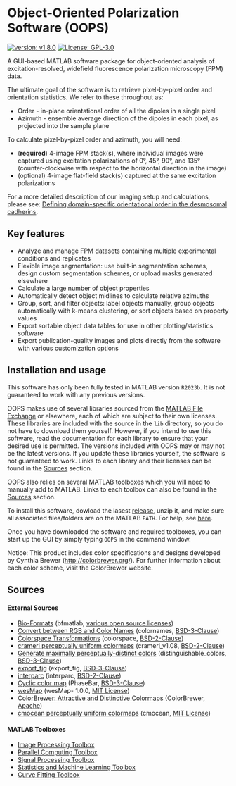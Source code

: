 # Object-Oriented Polarization Software (OOPS)

[![version: v1.8.0](https://img.shields.io/badge/version-v1.8.0-green)](https://github.com/Mattheyses-Lab/OOPS/releases)
[![License: GPL-3.0](https://img.shields.io/badge/license-GPL--3.0-blue)](https://opensource.org/license/gpl-3-0/)

A GUI-based MATLAB software package for object-oriented analysis of excitation-resolved, widefield fluorescence polarization microscopy (FPM) data.

The ultimate goal of the software is to retrieve pixel-by-pixel order and orientation statistics. We refer to these throughout as:
- Order - in-plane orientational order of all the dipoles in a single pixel
- Azimuth - ensemble average direction of the dipoles in each pixel, as projected into the sample plane

To calculate pixel-by-pixel order and azimuth, you will need:
- (**required**) 4-image FPM stack(s), where individual images were captured using excitation polarizations of 
0°, 45°, 90°, and 135° (counter-clockwise with respect to the horizontal direction in the image)
- (optional) 4-image flat-field stack(s) captured at the same excitation polarizations

For a more detailed description of our imaging setup and calculations, please see: 
[Defining domain-specific orientational order in the desmosomal cadherins](https://www.sciencedirect.com/science/article/pii/S0006349522008293).

## Key features

- Analyze and manage FPM datasets containing multiple experimental conditions and replicates
- Flexible image segmentation: use built-in segmentation schemes, design custom segmentation schemes, or upload masks generated elsewhere
- Calculate a large number of object properties
- Automatically detect object midlines to calculate relative azimuths
- Group, sort, and filter objects: label objects manually, group objects automatically with k-means clustering, or sort objects based on property values
- Export sortable object data tables for use in other plotting/statistics software
- Export publication-quality images and plots directly from the software with various customization options

## Installation and usage

This software has only been fully tested in MATLAB version `R2023b`. It is not guaranteed to work with any previous versions.

OOPS makes use of several libraries sourced from the [MATLAB File Exchange](https://www.mathworks.com/matlabcentral/fileexchange/) or elsewhere, each of which are subject to their own licenses. These libraries are included with the source in the `lib` directory, so you do not have to download them yourself. However, if you intend to use this software, read the documentation for each library to ensure that your desired use is permitted. The versions included with OOPS may or may not be the latest versions. If you update these libraries yourself, the software is not guaranteed to work. Links to each library and their licenses can be found in the [Sources](#sources) section.

OOPS also relies on several MATLAB toolboxes which you will need to manually add to MATLAB. Links to each toolbox can also be found in the [Sources](#sources) section.

To install this software, dowload the lasest [release](https://github.com/Mattheyses-Lab/OOPS/releases), unzip it, and make sure all associated files/folders are on the MATLAB `PATH`. For help, see [here](https://www.mathworks.com/help/matlab/matlab_env/add-remove-or-reorder-folders-on-the-search-path.html).

Once you have downloaded the software and required toolboxes, you can start up the GUI by simply typing `OOPS` in the command window.

Notice: This product includes color specifications and designs developed by Cynthia Brewer (http://colorbrewer.org/). For further information about each color scheme, visit the ColorBrewer website.

## Sources

#### External Sources

- [Bio-Formats](https://www.openmicroscopy.org/bio-formats/) (bfmatlab, [various open source licenses](https://www.openmicroscopy.org/licensing/))
- [Convert between RGB and Color Names](https://www.mathworks.com/matlabcentral/fileexchange/48155-convert-between-rgb-and-color-names) (colornames, [BSD-3-Clause](https://opensource.org/license/bsd-3-clause/))
- [Colorspace Transformations](https://www.mathworks.com/matlabcentral/fileexchange/28790-colorspace-transformations) (colorspace, [BSD-2-Clause](https://opensource.org/license/bsd-2-clause/))
- [crameri perceptually uniform colormaps](https://www.mathworks.com/matlabcentral/fileexchange/68546-crameri-perceptually-uniform-scientific-colormaps) (crameri_v1.08, [BSD-2-Clause](https://opensource.org/license/bsd-2-clause/))
- [Generate maximally perceptually-distinct colors](https://www.mathworks.com/matlabcentral/fileexchange/29702-generate-maximally-perceptually-distinct-colors) (distinguishable_colors, [BSD-3-Clause](https://opensource.org/license/bsd-3-clause/))
- [export_fig](https://www.mathworks.com/matlabcentral/fileexchange/23629-export_fig) (export_fig, [BSD-3-Clause](https://opensource.org/license/bsd-3-clause/))
- [interparc](https://www.mathworks.com/matlabcentral/fileexchange/34874-interparc) (interparc, [BSD-2-Clause](https://opensource.org/license/bsd-2-clause/))
- [Cyclic color map](https://www.mathworks.com/matlabcentral/fileexchange/57020-cyclic-color-map) (PhaseBar, [BSD-3-Clause](https://opensource.org/license/bsd-2-clause/))
- [wesMap](https://github.com/tristangstanford/wesMap) (wesMap- 1.0.0, [MIT License](https://opensource.org/license/mit/))
- [ColorBrewer: Attractive and Distinctive Colormaps](https://www.mathworks.com/matlabcentral/fileexchange/45208-colorbrewer-attractive-and-distinctive-colormaps) (ColorBrewer, [Apache](https://www.apache.org/licenses/LICENSE-2.0))
- [cmocean perceptually uniform colormaps](https://www.mathworks.com/matlabcentral/fileexchange/57773-cmocean-perceptually-uniform-colormaps) (cmocean, [MIT License](https://opensource.org/license/mit/))

#### MATLAB Toolboxes

- [Image Processing Toolbox](https://www.mathworks.com/products/image.html)
- [Parallel Computing Toolbox](https://www.mathworks.com/products/parallel-computing.html)
- [Signal Processing Toolbox](https://www.mathworks.com/products/signal.html)
- [Statistics and Machine Learning Toolbox](https://www.mathworks.com/products/statistics.html)
- [Curve Fitting Toolbox](https://www.mathworks.com/products/curvefitting.html)
